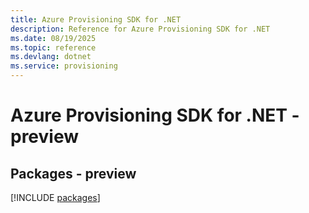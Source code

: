 ```yaml
---
title: Azure Provisioning SDK for .NET
description: Reference for Azure Provisioning SDK for .NET
ms.date: 08/19/2025
ms.topic: reference
ms.devlang: dotnet
ms.service: provisioning
---
```

# Azure Provisioning SDK for .NET - preview
## Packages - preview
[!INCLUDE [packages](provisioning-index.md)]